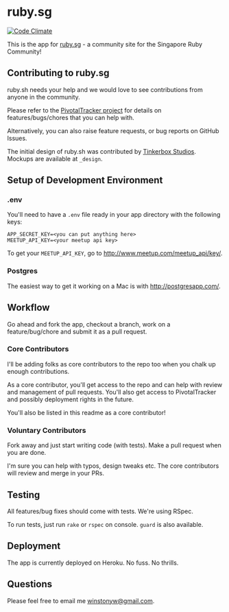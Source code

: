 # ruby.sg

[![Code Climate](https://codeclimate.com/github/rubysg/rubysg.png)](https://codeclimate.com/github/rubysg/rubysg)

This is the app for [ruby.sg](http://ruby.sg) - a community site for the Singapore Ruby Community!

## Contributing to ruby.sg

ruby.sh needs your help and we would love to see contributions from anyone in the community.

Please refer to the [PivotalTracker project](https://www.pivotaltracker.com/s/projects/948924) for details on features/bugs/chores that you can help with.

Alternatively, you can also raise feature requests, or bug reports on GitHub Issues.

The initial design of ruby.sh was contributed by [Tinkerbox Studios](http://www.tinkerbox.com.sg/). Mockups are available at `_design`.

## Setup of Development Environment

### .env

You'll need to have a `.env` file ready in your app directory with the following keys:

    APP_SECRET_KEY=<you can put anything here>
    MEETUP_API_KEY=<your meetup api key>

To get your `MEETUP_API_KEY`, go to http://www.meetup.com/meetup_api/key/.

### Postgres

  The easiest way to get it working on a Mac is with http://postgresapp.com/.

## Workflow

Go ahead and fork the app, checkout a branch, work on a feature/bug/chore and submit it as a pull request.

### Core Contributors

I'll be adding folks as core contributors to the repo too when you chalk up enough contributions.

As a core contributor, you'll get access to the repo and can help with review and management of pull requests.
You'll also get access to PivotalTracker and possibly deployment rights in the future.

You'll also be listed in this readme as a core contributor!

### Voluntary Contributors

Fork away and just start writing code (with tests). Make a pull request when you are done.

I'm sure you can help with typos, design tweaks etc. The core contributors will review and merge in your PRs.

## Testing

All features/bug fixes should come with tests. We're using RSpec.

To run tests, just run `rake` or `rspec` on console. `guard` is also available.

## Deployment

The app is currently deployed on Heroku. No fuss. No thrills.

## Questions

Please feel free to email me winstonyw@gmail.com.

